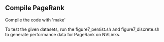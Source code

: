 ## Compile PageRank
Compile the code with 'make'

To test the given datasets, run the figure7\_persist.sh and figure7\_discrete.sh to generate performance data for PageRank on NVLinks.


